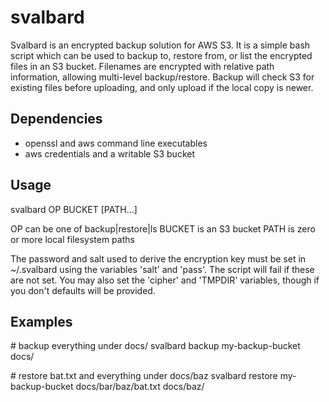# svalbard
Svalbard is an encrypted backup solution for AWS S3.  It is a simple bash script which can be used to backup to, restore from, or list the encrypted files in an S3 bucket.  Filenames are encrypted with relative path information, allowing multi-level backup/restore.  Backup will check S3 for existing files before uploading, and only upload if the local copy is newer.

## Dependencies
- openssl and aws command line executables
- aws credentials and a writable S3 bucket

## Usage
svalbard OP BUCKET [PATH...]

OP can be one of backup|restore|ls
BUCKET is an S3 bucket
PATH is zero or more local filesystem paths

The password and salt used to derive the encryption key must be set in ~/.svalbard using the variables 'salt' and 'pass'.  The script will fail if these are not set.  You may also set the 'cipher' and 'TMPDIR' variables, though if you don't defaults will be provided.

## Examples
\# backup everything under docs/
svalbard backup my-backup-bucket docs/

\# restore bat.txt and everything under docs/baz
svalbard restore my-backup-bucket docs/bar/baz/bat.txt docs/baz/

